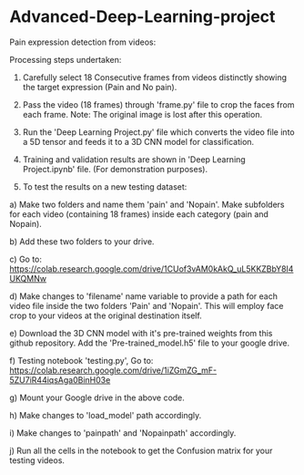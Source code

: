 # Advanced-Deep-Learning-project

Pain expression detection from videos:

Processing steps undertaken:

1) Carefully select 18 Consecutive frames from videos distinctly showing the target expression (Pain and No pain).

2) Pass the video (18 frames) through 'frame.py' file to crop the faces from each frame. Note: The original image is lost after this operation.

3) Run the 'Deep Learning Project.py' file which converts the video file into a 5D tensor and feeds it to a 3D CNN model for classification.

4) Training and validation results are shown in 'Deep Learning Project.ipynb' file. (For demonstration purposes).

5) To test the results on a new testing dataset:

a) Make two folders and name them 'pain' and 'Nopain'. Make subfolders for each video (containing 18 frames) inside each category (pain and Nopain).

b) Add these two folders to your drive.

c) Go to: https://colab.research.google.com/drive/1CUof3vAM0kAkQ_uL5KKZBbY8I4UKQMNw

d) Make changes to 'filename' name variable to provide a path for each video file inside the two folders 'Pain' and 'Nopain'. This will employ face crop to your videos at the original destination itself.

e) Download the 3D CNN model with it's pre-trained weights from this github repository. Add the 'Pre-trained_model.h5' file to your google drive.

f) Testing notebook 'testing.py', Go to: https://colab.research.google.com/drive/1iZGmZG_mF-5ZU7iR44iqsAga0BinH03e

g) Mount your Google drive in the above code.

h) Make changes to 'load_model' path accordingly.

i) Make changes to 'painpath' and 'Nopainpath' accordingly.

j) Run all the cells in the notebook to get the Confusion matrix for your testing videos.


















